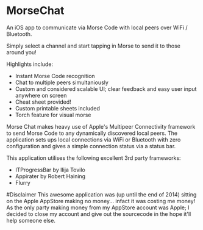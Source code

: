 # MorseChat
An iOS app to communicate via Morse Code with local peers over WiFi / Bluetooth.

Simply select a channel and start tapping in Morse to send it to those around you!

Highlights include:
- Instant Morse Code recognition
- Chat to multiple peers simultaniously
- Custom and considered scalable UI; clear feedback and easy user input anywhere on screen
- Cheat sheet provided!
- Custom printable sheets included
- Torch feature for visual morse

Morse Chat makes heavy use of Apple's Multipeer Connectivity framework to send Morse Code to any dynamically discovered local peers.
The application sets ups local connections via WiFi or Bluetooth with zero configuration and gives a simple connection status via a status bar.

This application utilises the following excellent 3rd party frameworks:
- ITProgressBar by Ilija Tovilo
- Appirater by Robert Haining
- Flurry

#Disclaimer
This awesome application was (up until the end of 2014) sitting on the Apple AppStore making no money... infact it was costing me money! 
As the only party making money from my AppStore account was Apple; I decided to close my account and give out the sourcecode in the hope it'll help someone else.
